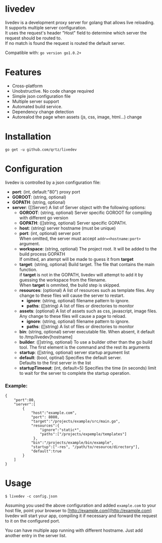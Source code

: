 livedev
=======

livedev is a development proxy server for golang that allows live reloading.  
It supports multiple server configuration.  
It uses the request's header "Host" field to determine which server the request should be routed to.  
If no match is found the request is routed the default server.

 
Compatible with: `go version go1.0.2+`

Features
========
* Cross-platform
* Unobstructive. No code change required
* Simple json configuration file
* Multiple server support
* Automated build service.
* Dependency change detection 
* Autorealod the page when assets (js, css, image, html...) change


Installation
============

`go get -u github.com/qrtz/livedev` 

Configuration
=============
livedev is controlled by a json configuration file:

* __port__: (int, default:"80") proxy port
* __GOROOT__: (string, optional) 
* __GOPATH__: (string, optional)
* __server__: ([]Server) A list of Server object with the following options:
    * __GOROOT__: (string, optional)  Server specific GOROOT for compiling with different go version
    * __GOPATH__: ([]string, optional) Server specific GOPATH.
    * __host__: (string) server hostname (must be unique)
    * __port__: (int, optional) server port  
 When omitted, the server must accept `addr=<hostname:port>` argument.
    * __workspace__: (string, optional) The project root. It will be added to the build process GOPATH  
    If omitted, an atempt will be made to guess it from __target__
    * __target__: (string, optional) Build target. The file that contains the main function.  
 if __target__ is not in the GOPATH, livedev will attempt to add it by guessing the workspace from the filename.  
 When __target__ is ommited, the build step is skipped.
    * __resources__: (optional) A list of resources such as template files. Any change to these files will cause the server to restart.
        * __ignore__: (string, optional) filename pattern to ignore. 
        * __paths__: ([]string) A list of files or directories to monitor
    * __assets__: (optional) A list of assets such as css, javascript, image files. Any change to these files will cause a page to reload.
        * __ignore__: (string, optional) filename pattern to ignore.
        * __paths__: ([]string) A list of files or directories to monitor
    * __bin__: (string, optional) server executable file. When absent, it default to /tmp/livedev[hostname]
    * __builder__: ([]string, optional) To use a builder other than the go build tool. The first element is the command and the rest its arguments
    * __startup__: ([]string, optional) server startup argument list
    * __default__: (bool, optinal) Specifies the default server.  
 Defaults to the first server in the list
    * __startupTimeout__: (int, default=5) Specifies the time (in seconds) limit  to wait for the server to complete the startup operation.   
 
### Example:

    {
        "port":80,
        "server":[
            {
                "host":"example.com",
                "port": 8080,
                "target":"/projects/example/src/main.go",
                "resources":{
                    "ignore":"static*",
                    "paths":["/projects/expemple/templates"]
                 },
                "bin":"/projects/example/bin/example",
                "startup":["-res", "/path/to/resource/directory"],
                "default":true
            }
        ]
    }


Usage
=====

    $ livedev -c config.json
    
Assuming you used the above configuration and added `example.com` to your host file,
point your browser to [http://example.com](http://example.com)  
livedev will start your app, compiling it if necessary and forward the request to
it on the configured port.

You can have multiple app running with different hostname.
Just add another entry in the server list.



